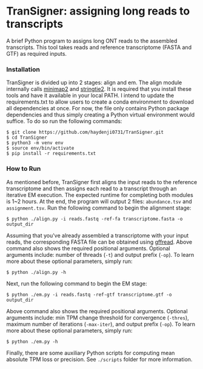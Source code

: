 # TranSigner: assigning long reads to transcripts

A brief Python program to assigns long ONT reads to the assembled transcripts. This tool takes reads and reference transcriptome (FASTA and GTF) as required inputs. 

### Installation ###

TranSigner is divided up into 2 stages: align and em. The align module internally calls [minimap2](https://github.com/lh3/minimap2) and [stringtie2](https://github.com/gpertea/stringtie). It is required that you install these tools and have it available in your local PATH. I intend to update the requirements.txt to allow users to create a conda environment to download all dependencies at once. For now, the file only contains Python package dependencies and thus simply creating a Python virtual environment would suffice. To do so run the following commands:

```
$ git clone https://github.com/haydenji0731/TranSigner.git
$ cd TranSigner
$ python3 -m venv env
$ source env/bin/activate
$ pip install -r requirements.txt
```

### How to Run ###

As mentioned before, TranSigner first aligns the input reads to the reference transcriptome and then assigns each read to a transcript through an iterative EM execution. The expected runtime for completing both modules is 1~2 hours. At the end, the program will output 2 files: ```abundance.tsv``` and ```assignment.tsv```. Run the following command to begin the alignment stage:

```
$ python ./align.py -i reads.fastq -ref-fa transcriptome.fasta -o output_dir
```

Assuming that you've already assembled a transcriptome with your input reads, the corresponding FASTA file can be obtained using [gffread](https://github.com/gpertea/gffread). Above command also shows the required positional arguments. Optional arguments include: number of threads (```-t```) and output prefix (```-op```). To learn more about these optional parameters, simply run:

```
$ python ./align.py -h
```

Next, run the following command to begin the EM stage:
```
$ python ./em.py -i reads.fastq -ref-gtf transcriptome.gtf -o output_dir
```
Above command also shows the required positional arguments. Optional arguments include: min TPM change threshold for convergence (```-thres```), maximum number of iterations (```-max-iter```), and output prefix (```-op```). To learn more about these optional parameters, simply run:

```
$ python ./em.py -h
```

Finally, there are some auxiliary Python scripts for computing mean absolute TPM loss or precision. See ```./scripts``` folder for more information. 
